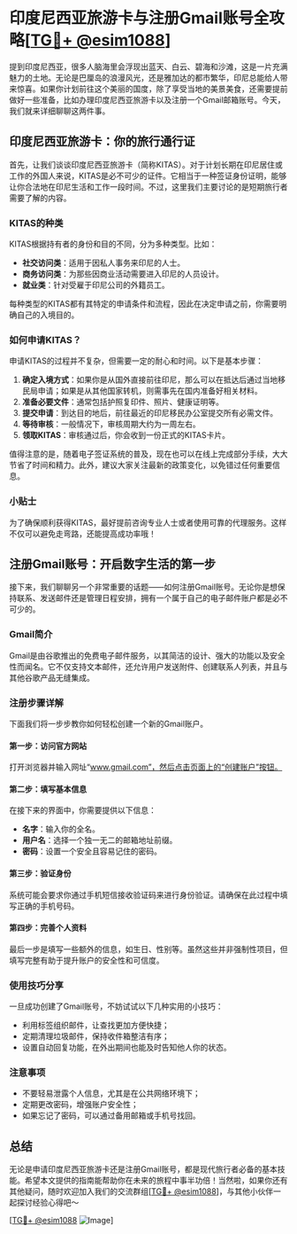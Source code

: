 # 印度尼西亚旅游卡与注册Gmail账号全攻略[[TG💪+ @esim1088](https://t.me/s/esim1088)]

提到印度尼西亚，很多人脑海里会浮现出蓝天、白云、碧海和沙滩，这是一片充满魅力的土地。无论是巴厘岛的浪漫风光，还是雅加达的都市繁华，印尼总能给人带来惊喜。如果你计划前往这个美丽的国度，除了享受当地的美景美食，还需要提前做好一些准备，比如办理印度尼西亚旅游卡以及注册一个Gmail邮箱账号。今天，我们就来详细聊聊这两件事。

## 印度尼西亚旅游卡：你的旅行通行证

首先，让我们谈谈印度尼西亚旅游卡（简称KITAS）。对于计划长期在印尼居住或工作的外国人来说，KITAS是必不可少的证件。它相当于一种签证身份证明，能够让你合法地在印尼生活和工作一段时间。不过，这里我们主要讨论的是短期旅行者需要了解的内容。

### KITAS的种类

KITAS根据持有者的身份和目的不同，分为多种类型。比如：

- **社交访问类**：适用于因私人事务来印尼的人士。
- **商务访问类**：为那些因商业活动需要进入印尼的人员设计。
- **就业类**：针对受雇于印尼公司的外籍员工。

每种类型的KITAS都有其特定的申请条件和流程，因此在决定申请之前，你需要明确自己的入境目的。

### 如何申请KITAS？

申请KITAS的过程并不复杂，但需要一定的耐心和时间。以下是基本步骤：

1. **确定入境方式**：如果你是从国外直接前往印尼，那么可以在抵达后通过当地移民局申请；如果是从其他国家转机，则需事先在国内准备好相关材料。
2. **准备必要文件**：通常包括护照复印件、照片、健康证明等。
3. **提交申请**：到达目的地后，前往最近的印尼移民办公室提交所有必需文件。
4. **等待审核**：一般情况下，审核周期大约为一周左右。
5. **领取KITAS**：审核通过后，你会收到一份正式的KITAS卡片。

值得注意的是，随着电子签证系统的普及，现在也可以在线上完成部分手续，大大节省了时间和精力。此外，建议大家关注最新的政策变化，以免错过任何重要信息。

### 小贴士

为了确保顺利获得KITAS，最好提前咨询专业人士或者使用可靠的代理服务。这样不仅可以避免走弯路，还能提高成功率哦！

## 注册Gmail账号：开启数字生活的第一步

接下来，我们聊聊另一个非常重要的话题——如何注册Gmail账号。无论你是想保持联系、发送邮件还是管理日程安排，拥有一个属于自己的电子邮件账户都是必不可少的。

### Gmail简介

Gmail是由谷歌推出的免费电子邮件服务，以其简洁的设计、强大的功能以及安全性而闻名。它不仅支持文本邮件，还允许用户发送附件、创建联系人列表，并且与其他谷歌产品无缝集成。

### 注册步骤详解

下面我们将一步步教你如何轻松创建一个新的Gmail账户。

#### 第一步：访问官方网站

打开浏览器并输入网址“www.gmail.com”，然后点击页面上的“创建账户”按钮。

#### 第二步：填写基本信息

在接下来的界面中，你需要提供以下信息：
- **名字**：输入你的全名。
- **用户名**：选择一个独一无二的邮箱地址前缀。
- **密码**：设置一个安全且容易记住的密码。

#### 第三步：验证身份

系统可能会要求你通过手机短信接收验证码来进行身份验证。请确保在此过程中填写正确的手机号码。

#### 第四步：完善个人资料

最后一步是填写一些额外的信息，如生日、性别等。虽然这些并非强制性项目，但填写完整有助于提升账户的安全性和可信度。

### 使用技巧分享

一旦成功创建了Gmail账号，不妨试试以下几种实用的小技巧：
- 利用标签组织邮件，让查找更加方便快捷；
- 定期清理垃圾邮件，保持收件箱整洁有序；
- 设置自动回复功能，在外出期间也能及时告知他人你的状态。

### 注意事项

- 不要轻易泄露个人信息，尤其是在公共网络环境下；
- 定期更改密码，增强账户安全性；
- 如果忘记了密码，可以通过备用邮箱或手机号找回。

## 总结

无论是申请印度尼西亚旅游卡还是注册Gmail账号，都是现代旅行者必备的基本技能。希望本文提供的指南能帮助你在未来的旅程中事半功倍！当然啦，如果你还有其他疑问，随时欢迎加入我们的交流群组[[TG💪+ @esim1088](https://t.me/s/esim1088)]，与其他小伙伴一起探讨经验心得吧～

[[TG💪+ @esim1088](https://t.me/s/esim1088) ![Image](https://i.postimg.cc/4NQfJmqS/Snipaste-2025-05-13-00-14-12.png)]